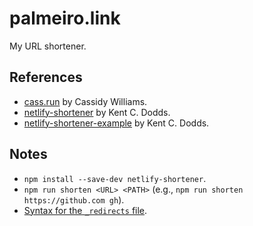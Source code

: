 # palmeiro.link

My URL shortener.

## References

- [cass.run](https://github.com/cassidoo/cass.run) by Cassidy Williams.
- [netlify-shortener](https://github.com/kentcdodds/netlify-shortener) by Kent C. Dodds.
- [netlify-shortener-example](https://github.com/kentcdodds/netlify-shortener-example) by Kent C. Dodds.

## Notes

- `npm install --save-dev netlify-shortener`.
- `npm run shorten <URL> <PATH>` (e.g., `npm run shorten https://github.com gh`).
- [Syntax for the `_redirects` file](https://docs.netlify.com/routing/redirects/#syntax-for-the-redirects-file).
